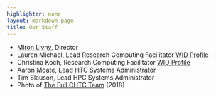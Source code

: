 ```yaml
---
highlighter: none
layout: markdown-page
title: Our Staff
---
```



-   [Miron Livny](http://en.wikipedia.org/wiki/Miron_Livny), Director
-   Lauren Michael, Lead Research Computing Facilitator [WID
    Profile](http://wid.wisc.edu/profile/lauren-michael/)
-   Christina Koch, Research Computing Facilitator [WID
    Profile](http://wid.wisc.edu/profile/christina-koch/)
-   Aaron Moate, Lead HTC Systems Administrator
-   Tim Slauson, Lead HPC Systems Administrator
-   Photo of [The Full CHTC
    Team](http://research.cs.wisc.edu/htcondor/people.html) (2018)
